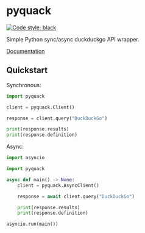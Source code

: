 # pyquack
[![Code style: black](https://img.shields.io/badge/code%20style-black-000000.svg)](https://github.com/psf/black)

Simple Python sync/async duckduckgo API wrapper.

[Documentation](https://anand2312.tech/pyquack)

## Quickstart

Synchronous:
```py
import pyquack

client = pyquack.Client()

response = client.query("DuckDuckGo")

print(response.results)
print(response.definition)
```

Async:
```py
import asyncio

import pyquack

async def main() -> None:
    client = pyquack.AsyncClient()

    response = await client.query("DuckDuckGo")

    print(response.results)
    print(response.definition)

asyncio.run(main())
```
